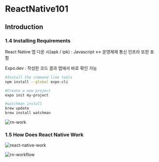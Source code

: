 # ReactNative101

## Introduction

### 1.4 Installing Requirements

React Native 앱 다운 시(apk / ipk) : Javascript <-> 운영체제 통신 인프라 또한 포함

Expo.dev : 작성한 코드 결과 앱에서 바로 확인 가능

```bash
#Install the command line tools
npm install --global expo-cli

#Create a new project
expo init my-project

#watchman install
brew update
brew install watchman
```

![rn-work](https://velog.velcdn.com/images/seoltang/post/845d144d-68c4-4d7b-be2c-d210cdd3075e/image.png)

### 1.5 How Does React Native Work

![react-native-work](https://atomate.net/wp-content/uploads/2018/11/image1.jpg)

![rn-workflow](https://media.geeksforgeeks.org/wp-content/uploads/20210713140554/GFG.png)
